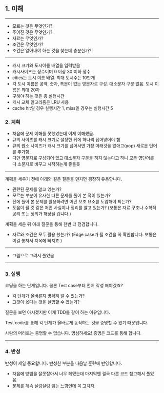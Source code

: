 ## 1. 이해

---
- 모르는 것은 무엇인가?
- 주어진 것은 무엇인가?
- 자료는 무엇인가?
- 조건은 무엇인가?
- 조건은 알아내야 하는 것을 찾는데 충분한가?
---
- 캐시 크기와 도시이름 배열을 입력받음
- 캐시사이즈는 정수이며 0 이상 30 이하 정수
- cities는 도시 이름 배열. 최대 도시수는 10만개
- 각 도시 이름은 공백, 숫자, 특문이 없는 영문자로 구성. 대소문자 구분 없음. 도시 이름은 최대 20자
- 구해야 하는 것은 총 실행시간
- 캐시 교체 알고리즘은 LRU 사용
- cache hit일 경우 실행시간 1, miss일 경우는 실행시간 5

### 2. 계획
- 처음에 문제 이해를 못했었는데 이제 이해했음.
- 큐의 사이즈를 캐시 크기로 설정한 뒤에 하나씩 집어넣어야 함
- 큐의 원소 사이즈가 캐시 크기를 넘어서면 가장 아래것을 없애고(pop) 새로운 단어를 추가함
- 다만 영문자로 구성되어 있고 대소문자 구분을 하지 않는다고 하니 모든 영단어를 다 소문자로 바꾸고 시작하는게 좋을듯

---
계획을 세우기 전에 아래와 같은 질문을 던지면 굉장히 유용합니다.

- 관련된 문제를 알고 있는가?
- 모르는 부분이 유사한 다른 문제를 풀어 본 적이 있는가?
- 전에 풀어 본 문제를 활용하려면 어떤 보조 요소를 도입해야 되는가?
- 도움이 될 것 같은 어떤 사실이나 정리를 알고 있는가? (보통은 자료 구조나 수학적 공리 또는 정의가 해당될 겁니다.)

계획을 세운 뒤 아래 질문을 통해 한번 더 점검합니다.

- 자료와 조건은 모두 활용 했는가? (Edge case가 될 조건을 꼭 확인합니다. 보통은 이걸 놓쳐서 지옥에 빠지죠.)

---

- 그림으로 그려서 풀었음

---

### 3. 실행

코딩을 하는 단계입니다. 물론 Test case부터 먼저 작성 해야겠죠?

- 각 단계가 올바른지 명확히 알 수 있는가?
- 그것이 옳다는 것을 설명할 수 있는가?

질문을 보면 아시겠지만 이게 TDD를 같이 하는 이유입니다.

Test code를 통해 각 단계가 올바르게 동작하는 것을 증명할 수 있기 때문입니다.

사람의 머리로는 증명할 수 없습니다. 명심하세요! 증명은 코드를 통해 합니다.

---

### 4. 반성

반성이 제일 중요합니다. 반성한 부분을 다음날 훈련에 반영합니다.
- 처음에 방법을 잘못잡아서 너무 헤맸는데 마지막엔 결국 다른 코드 참고해서 풀었음.
- 문제를 계속 설렁설렁 읽는 느낌인데 꼭 고치자.
